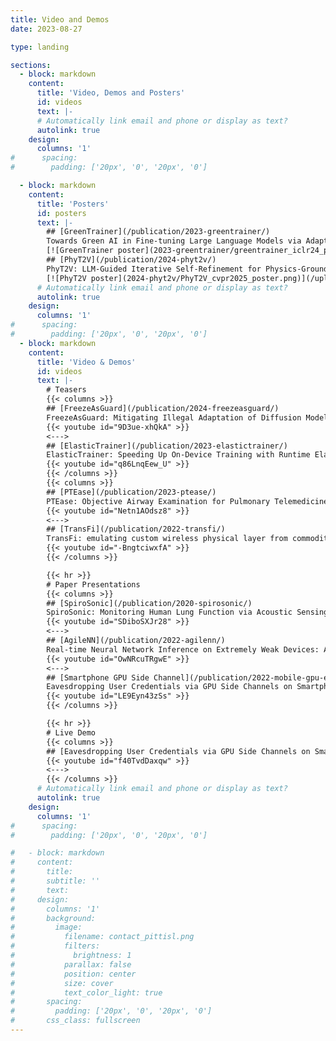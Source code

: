 ```yaml
---
title: Video and Demos
date: 2023-08-27

type: landing

sections:
  - block: markdown
    content:
      title: 'Video, Demos and Posters'
      id: videos
      text: |-
      # Automatically link email and phone or display as text?
      autolink: true
    design:
      columns: '1'
#      spacing:
#        padding: ['20px', '0', '20px', '0']

  - block: markdown
    content:
      title: 'Posters'
      id: posters
      text: |-
        ## [GreenTrainer](/publication/2023-greentrainer/)
        Towards Green AI in Fine-tuning Large Language Models via Adaptive Backpropagation
        [![GreenTrainer poster](2023-greentrainer/greentrainer_iclr24_poster.png)](/uploads/greentrainer_iclr24_poster.pdf)
        ## [PhyT2V](/publication/2024-phyt2v/)
        PhyT2V: LLM-Guided Iterative Self-Refinement for Physics-Grounded Text-to-Video Generation
        [![PhyT2V poster](2024-phyt2v/PhyT2V_cvpr2025_poster.png)](/uploads/PhyT2V_cvpr2025_poster.pdf)
      # Automatically link email and phone or display as text?
      autolink: true
    design:
      columns: '1'
#      spacing:
#        padding: ['20px', '0', '20px', '0']
  - block: markdown
    content:
      title: 'Video & Demos'
      id: videos
      text: |-
        # Teasers
        {{< columns >}}
        ## [FreezeAsGuard](/publication/2024-freezeasguard/)
        FreezeAsGuard: Mitigating Illegal Adaptation of Diffusion Models via Selective Tensor Freezing
        {{< youtube id="9D3ue-xhQkA" >}}
        <--->
        ## [ElasticTrainer](/publication/2023-elastictrainer/)
        ElasticTrainer: Speeding Up On-Device Training with Runtime Elastic Tensor Selection
        {{< youtube id="q86LnqEew_U" >}}
        {{< /columns >}}
        {{< columns >}}
        ## [PTEase](/publication/2023-ptease/)
        PTEase: Objective Airway Examination for Pulmonary Telemedicine using Commodity Smartphones
        {{< youtube id="Netn1AOdsz8" >}}
        <--->
        ## [TransFi](/publication/2022-transfi/)
        TransFi: emulating custom wireless physical layer from commodity wifi
        {{< youtube id="-BngtciwxfA" >}}
        {{< /columns >}}

        {{< hr >}}
        # Paper Presentations
        {{< columns >}}
        ## [SpiroSonic](/publication/2020-spirosonic/)
        SpiroSonic: Monitoring Human Lung Function via Acoustic Sensing on Commodity Smartphones
        {{< youtube id="SDiboSXJr28" >}}
        <--->
        ## [AgileNN](/publication/2022-agilenn/)
        Real-time Neural Network Inference on Extremely Weak Devices: Agile Offloading with Explainable AI
        {{< youtube id="OwNRcuTRgwE" >}}
        <--->
        ## [Smartphone GPU Side Channel](/publication/2022-mobile-gpu-eavesdropping/)
        Eavesdropping User Credentials via GPU Side Channels on Smartphones
        {{< youtube id="LE9Eyn43zSs" >}}
        {{< /columns >}}

        {{< hr >}}
        # Live Demo
        {{< columns >}}
        ## [Eavesdropping User Credentials via GPU Side Channels on Smartphones](/publication/2022-mobile-gpu-eavesdropping/)
        {{< youtube id="f40TvdDaxqw" >}}
        <--->
        {{< /columns >}}
      # Automatically link email and phone or display as text?
      autolink: true
    design:
      columns: '1'
#      spacing:
#        padding: ['20px', '0', '20px', '0']

#   - block: markdown
#     content:
#       title:
#       subtitle: ''
#       text:
#     design:
#       columns: '1'
#       background:
#         image: 
#           filename: contact_pittisl.png
#           filters:
#             brightness: 1
#           parallax: false
#           position: center
#           size: cover
#           text_color_light: true
#       spacing:
#         padding: ['20px', '0', '20px', '0']
#       css_class: fullscreen
---
```

